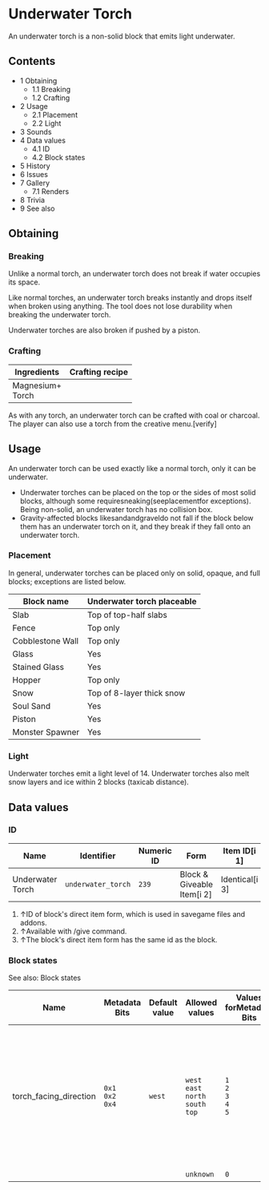 # Underwater Torch
An underwater torch is a non-solid block that emits light underwater.

## Contents
- 1 Obtaining
	- 1.1 Breaking
	- 1.2 Crafting
- 2 Usage
	- 2.1 Placement
	- 2.2 Light
- 3 Sounds
- 4 Data values
	- 4.1 ID
	- 4.2 Block states
- 5 History
- 6 Issues
- 7 Gallery
	- 7.1 Renders
- 8 Trivia
- 9 See also

## Obtaining
### Breaking
Unlike a normal torch, an underwater torch does not break if water occupies its space.

Like normal torches, an underwater torch breaks instantly and drops itself when broken using anything. The tool does not lose durability when breaking the underwater torch.

Underwater torches are also broken if pushed by a piston.

### Crafting
| Ingredients          | Crafting recipe |
|----------------------|-----------------|
| Magnesium+<br/>Torch |                 |

As with any torch, an underwater torch can be crafted with coal or charcoal. The player can also use a torch from the creative menu.[verify]

## Usage
An underwater torch can be used exactly like a normal torch, only it can be underwater.

- Underwater torches can be placed on the top or the sides of most solid blocks, although some requiresneaking(seeplacementfor exceptions). Being non-solid, an underwater torch has no collision box.
- Gravity-affected blocks likesandandgraveldo not fall if the block below them has an underwater torch on it, and they break if they fall onto an underwater torch.

### Placement
In general, underwater torches can be placed only on solid, opaque, and full blocks; exceptions are listed below.

| Block name       | Underwater torch placeable |
|------------------|----------------------------|
| Slab             | Top of top-half slabs      |
| Fence            | Top only                   |
| Cobblestone Wall | Top only                   |
| Glass            | Yes                        |
| Stained Glass    | Yes                        |
| Hopper           | Top only                   |
| Snow             | Top of 8-layer thick snow  |
| Soul Sand        | Yes                        |
| Piston           | Yes                        |
| Monster Spawner  | Yes                        |

### Light
Underwater torches emit a light level of 14. Underwater torches also melt snow layers and ice within 2 blocks (taxicab distance).

## Data values
### ID
| Name             | Identifier         | Numeric ID | Form                       | Item ID[i 1]   | Translation key              |
|------------------|--------------------|------------|----------------------------|----------------|------------------------------|
| Underwater Torch | `underwater_torch` | `239`      | Block & Giveable Item[i 2] | Identical[i 3] | `tile.underwater_torch.name` |

1. ↑ID of block's direct item form, which is used in savegame files and addons.
2. ↑Available with /give command.
3. ↑The block's direct item form has the same id as the block.

### Block states
See also: Block states

| Name                   | Metadata Bits             | Default value | Allowed values                                      | Values forMetadata Bits             | Description                                                                                                                                  |
|------------------------|---------------------------|---------------|-----------------------------------------------------|-------------------------------------|----------------------------------------------------------------------------------------------------------------------------------------------|
| torch_facing_direction | `0x1`<br/>`0x2`<br/>`0x4` | `west`        | `west`<br/>`east`<br/>`north`<br/>`south`<br/>`top` | `1`<br/>`2`<br/>`3`<br/>`4`<br/>`5` | The face of the block that the torch is attached to. If the torch is a wall torch, the top of the torch faces opposite to this direction.[1] |
|                        |                           |               | `unknown`                                           | `0`                                 | Unused                                                                                                                                       |



